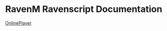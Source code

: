 # RavenM Ravenscript Documentation


[OnlinePlayer](https://github.com/veroiuxl/RavenM-RS/blob/main/OnlinePlayer.md)




